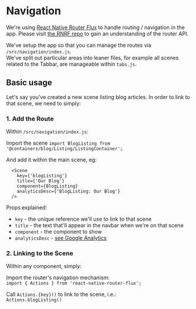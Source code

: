 # Navigation

We're using [React Native Router Flux](https://github.com/aksonov/react-native-router-flux) to handle routing / navigation in the app. Please visit [the RNRF repo](https://github.com/aksonov/react-native-router-flux) to gain an understanding of the router API.

We've setup the app so that you can manage the routes via `/src/navigation/index.js`.  
We've split out particular areas into leaner files, for example all scenes related to the Tabbar, are manageable within `tabs.js`.

## Basic usage

Let's say you've created a new scene listing blog articles. In order to link to that scene, we need to simply:

### 1. Add the Route

Within `/src/navigation/index.js`:

Import the scene `import BlogListing from '@containers/blog/Listing/ListingContainer';`

And add it within the main scene, eg:

```
  <Scene
    key={'blogListing'}
    title={'Our Blog'}
    component={BlogListing}
    analyticsDesc={'BlogListing: Our Blog'}
  />
```

Props explained:

- `key` - the unique reference we'll use to link to that scene
- `title` - the text that'll appear in the navbar when we're on that scene
- `component` - the component to show
- `analyticsDesc` - [see Google Analytics](/src/docs/google-analytics.md)

### 2. Linking to the Scene

Within any component, simply:

Import the router's navigation mechanism:  
`import { Actions } from 'react-native-router-flux';`

Call `Actions.{key}()` to link to the scene, i.e.:  
`Actions.blogListing()`

